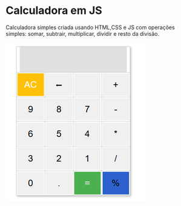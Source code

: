 # Calculadora em JS
Calculadora simples criada usando HTML,CSS e JS com operações simples: somar, subtrair, multiplicar, dividir e resto da divisão.

![Imagem da tela do projeto](layout/layout.png)
